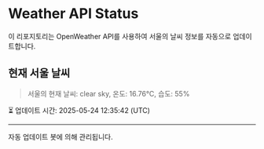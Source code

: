 
# Weather API Status

이 리포지토리는 OpenWeather API를 사용하여 서울의 날씨 정보를 자동으로 업데이트합니다.

## 현재 서울 날씨
> 서울의 현재 날씨: clear sky, 온도: 16.76°C, 습도: 55%

⏳ 업데이트 시간: 2025-05-24 12:35:42 (UTC)

---
자동 업데이트 봇에 의해 관리됩니다.
